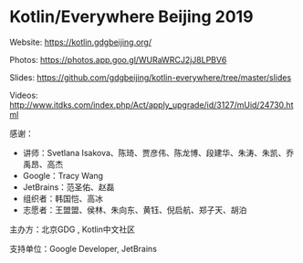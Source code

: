 # Kotlin/Everywhere Beijing 2019

Website: https://kotlin.gdgbeijing.org/

Photos: https://photos.app.goo.gl/WURaWRCJ2jJ8LPBV6

Slides: https://github.com/gdgbeijing/kotlin-everywhere/tree/master/slides

Videos: http://www.itdks.com/index.php/Act/apply_upgrade/id/3127/mUid/24730.html

感谢：

- 讲师：Svetlana Isakova、陈琦、贾彦伟、陈龙博、段建华、朱涛、朱凯、乔禹昂、高杰
- Google：Tracy Wang
- JetBrains：范圣佑、赵磊
- 组织者：韩国恺、高冰
- 志愿者：王盟盟、侯林、朱向东、黄钰、倪启航、郑子天、胡泊

主办方：北京GDG , Kotlin中文社区

支持单位：Google Developer, JetBrains

